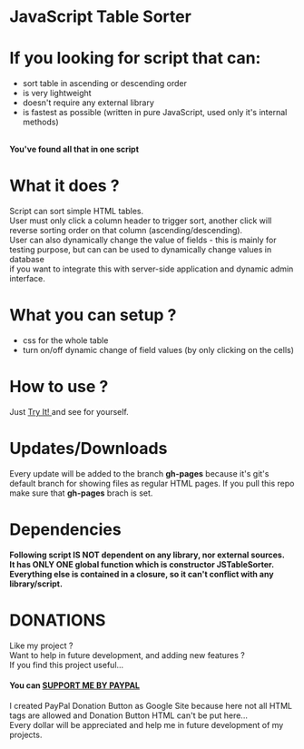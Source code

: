 # JavaScript Table Sorter

# If you looking for script that can:
- sort table in ascending or descending order
- is very lightweight
- doesn't require any external library
- is fastest as possible (written in pure JavaScript, used only it's internal methods)

<br>**You've found all that in one script**

# What it does ?
Script can sort simple HTML tables. <br />
User must only click a column header to trigger sort, another click will reverse sorting order on that column (ascending/descending). <br />
User can also dynamically change the value of fields - this is mainly for testing purpose, but can can be used to dynamically change values in database <br />
if you want to integrate this with server-side application and dynamic admin interface.

# What you can setup ?
- css for the whole table
- turn on/off dynamic change of field values (by only clicking on the cells)

# How to use ?
Just <a href="http://dominikstyp.github.io/javascript-stuff/miscellaneous/js-table-sorter/js-table-sorter.html"> Try It! </a> and see for yourself.

# Updates/Downloads
Every update will be added to the branch **gh-pages** because it's git's default branch for showing files as regular HTML pages.
If you pull this repo make sure that **gh-pages** brach is set.

# Dependencies
**Following script IS NOT dependent on any library, nor external sources.**<br>
**It has ONLY ONE global function which is constructor JSTableSorter.**<br>
**Everything else is contained in a closure, so it can't conflict with any library/script.**

# DONATIONS
Like my project ?   
Want to help in future development, and adding new features ?   
If you find this project useful...  
#### You can <a href="https://sites.google.com/site/dominikdonationbutton/">SUPPORT ME BY PAYPAL</a>
I created PayPal Donation Button as Google Site because here not all HTML tags are allowed and Donation Button HTML can't be put here...  
Every dollar will be appreciated and help me in future development of my projects. 